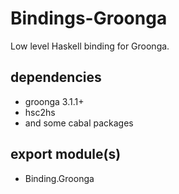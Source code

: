 Bindings-Groonga
===

Low level Haskell binding for Groonga.

## dependencies

* groonga 3.1.1+
* hsc2hs
* and some cabal packages

## export module(s)

* Binding.Groonga